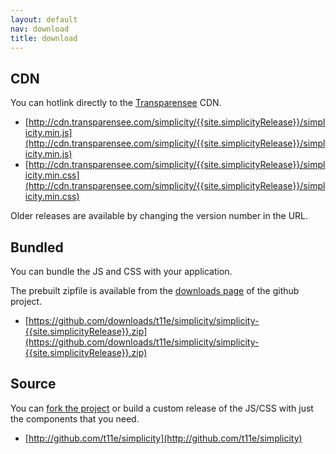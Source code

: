 ```yaml
---
layout: default
nav: download
title: download
---
```


CDN
---

You can hotlink directly to the [Transparensee](http://transparensee.com) CDN.

* [http://cdn.transparensee.com/simplicity/{{site.simplicityRelease}}/simplicity.min.js](http://cdn.transparensee.com/simplicity/{{site.simplicityRelease}}/simplicity.min.js)
* [http://cdn.transparensee.com/simplicity/{{site.simplicityRelease}}/simplicity.min.css](http://cdn.transparensee.com/simplicity/{{site.simplicityRelease}}/simplicity.min.css)

Older releases are available by changing the version number in the URL.

Bundled
-------

You can bundle the JS and CSS with your application.

The prebuilt zipfile is available from the [downloads page](http://github.com/t11e/simplicity/downloads) of the github project.

* [https://github.com/downloads/t11e/simplicity/simplicity-{{site.simplicityRelease}}.zip](https://github.com/downloads/t11e/simplicity/simplicity-{{site.simplicityRelease}}.zip)

Source
------

You can [fork the project](https://github.com/t11e/simplicity/fork_select) or build a custom release of the JS/CSS with just the components that you need.

* [http://github.com/t11e/simplicity](http://github.com/t11e/simplicity)
